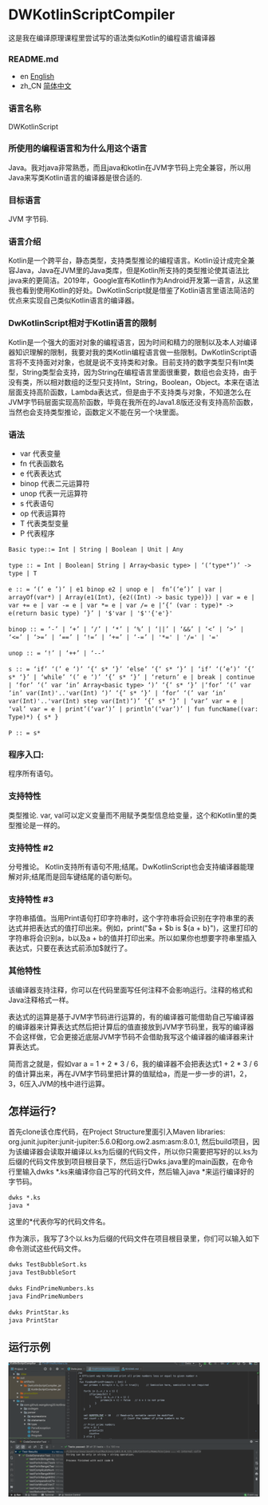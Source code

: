 # DWKotlinScriptCompiler
这是我在编译原理课程里尝试写的语法类似Kotlin的编程语言编译器

### README.md
* en [English](README_en.md)
* zh_CN [简体中文](README.md)

### 语言名称
DWKotlinScript

### 所使用的编程语言和为什么用这个语言
Java。我对java非常熟悉，而且java和kotlin在JVM字节码上完全兼容，所以用Java来写类Kotlin语言的编译器是很合适的.

### 目标语言
JVM 字节码.

### 语言介绍
Kotlin是一个跨平台，静态类型，支持类型推论的编程语言。Kotlin设计成完全兼容Java，Java在JVM里的Java类库，但是Kotlin所支持的类型推论使其语法比java来的更简洁。2019年，Google宣布Kotlin作为Android开发第一语言，从这里我也看到使用Kotlin的好处。DwKotlinScript就是借鉴了Kotlin语言里语法简洁的优点来实现自己类似Kotlin语言的编译器。

### DwKotlinScript相对于Kotlin语言的限制
Kotlin是一个强大的面对对象的编程语言，因为时间和精力的限制以及本人对编译器知识理解的限制，我要对我的类Kotlin编程语言做一些限制。DwKotlinScript语言将不支持面对对象，也就是说不支持类和对象。目前支持的数字类型只有Int类型，String类型会支持，因为String在编程语言里面很重要，数组也会支持，由于没有类，所以相对数组的泛型只支持Int，String，Boolean，Object。本来在语法层面支持高阶函数，Lambda表达式，但是由于不支持类与对象，不知道怎么在JVM字节码层面实现高阶函数，毕竟在我所在的Java1.8版还没有支持高阶函数，当然也会支持类型推论，函数定义不能在另一个块里面。

### 语法
* var 代表变量
* fn 代表函数名
* e 代表表达式
* binop 代表二元运算符
* unop 代表一元运算符
* s 代表语句
* op 代表运算符
* T 代表类型变量
* P 代表程序
```
Basic type::= Int | String | Boolean | Unit | Any

type :: = Int | Boolean| String | Array<basic type> | ‘(‘type*’)’ -> type | T

e :: = ‘(‘ e ’)’ | e1 binop e2 | unop e |  fn’(‘e’)’ | var | arrayOf(var*) | Array(e1(Int), {e2((Int) -> basic type)}) | var = e | var += e | var -= e | var *= e | var /= e |‘{‘ (var : type)* -> e(return basic type) ‘}’ | '$'var | '$''{'e'}'

binop :: = ‘-’ | ‘+’ | ‘/’ | ‘*’ | ‘%’ | ‘||’ | ‘&&’ | ‘<’ | ‘>’ | ‘<=’ | ‘>=’ | ‘==’ | ‘!=’ | ‘+=’ | ‘-=’ | '*=' | '/=' | '='

unop :: = ‘!’ | ‘++’ | ‘--’

s :: = ‘if’ ‘(’ e ‘)’ ‘{‘ s* ‘}’ ‘else’ ‘{‘ s* ‘}’ | ‘if’ ‘(’e’)’ ’{’ s* ‘}’ | ‘while’ ‘(’ e ‘)’ ‘{’ s* ‘}’ | ‘return’ e | break | continue | ‘for’ ‘(’ var ‘in’ Array<basic type> ‘)’ ‘{’ s* ‘}’ |‘for’ ‘(’ var ‘in’ var(Int)'..'var(Int) ‘)’ ‘{’ s* ‘}’ | ‘for’ ‘(’ var ‘in’ var(Int)'..'var(Int) step var(Int)‘)’ ‘{’ s* ‘}’ | ‘var’ var = e | ‘val’ var = e | print’(‘var’)’ | println’(‘var’)’ | fun funcName((var: Type)*) { s* }

P :: = s*
```

### 程序入口: 
程序所有语句。

### 支持特性
类型推论. var, val可以定义变量而不用赋予类型信息给变量，这个和Kotlin里的类型推论是一样的。

### 支持特性 #2
分号推论。 Kotlin支持所有语句不用;结尾。DwKotlinScript也会支持编译器能理解对非;结尾而是回车键结尾的语句断句。

### 支持特性 #3
字符串插值。当用Print语句打印字符串时，这个字符串将会识别在字符串里的表达式并把表达式的值打印出来。例如，print("$a + $b is ${a + b}")，这里打印的字符串将会识别a，b以及a + b的值并打印出来。所以如果你也想要字符串里插入表达式，只要在表达式前添加$就行了。

### 其他特性
该编译器支持注释，你可以在代码里面写任何注释不会影响运行。注释的格式和Java注释格式一样。

表达式的运算是基于JVM字节码进行运算的，有的编译器可能借助自己写编译器的编译器来计算表达式然后把计算后的值直接放到JVM字节码里，我写的编译器不会这样做，它会更接近底层JVM字节码不会借助我写这个编译器的编译器来计算表达式。

简而言之就是，假如var a = 1 + 2 * 3 / 6，我的编译器不会把表达式1 + 2 * 3 / 6的值计算出来，再在JVM字节码里把计算的值赋给a，而是一步一步的讲1，2，3，6压入JVM的栈中进行运算。

## 怎样运行?
首先clone该仓库代码，在Project Structure里面引入Maven libraries: org.junit.jupiter:junit-jupiter:5.6.0和org.ow2.asm:asm:8.0.1,
然后build项目，因为该编译器会读取并编译以.ks为后缀的代码文件，所以你只需要把写好的以.ks为后缀的代码文件放到项目根目录下，然后运行Dwks.java里的main函数，在命令行里输入dwks *.ks来编译你自己写的代码文件，然后输入java *来运行编译好的字节码。
```
dwks *.ks
java *
```
这里的*代表你写的代码文件名。

作为演示，我写了3个以.ks为后缀的代码文件在项目根目录里，你们可以输入如下命令测试这些代码文件。
```
dwks TestBubbleSort.ks
java TestBubbleSort

dwks FindPrimeNumbers.ks
java FindPrimeNumbers

dwks PrintStar.ks
java PrintStar
```
## 运行示例
![](DwKotlinScriptCompilerRunningEffect.gif)